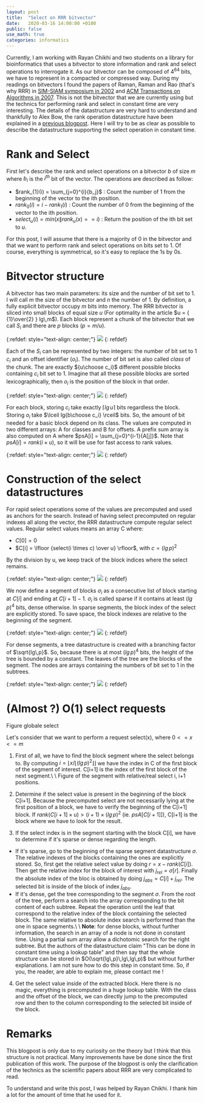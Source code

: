 ```yaml
---
layout: post
title:  "Select on RRR bitvector"
date:   2020-03-16 14:00:00 +0100
public: false
use_math: true
categories: informatics
---
```


Currently, I am working with Rayan Chikhi and two students on a library for bioinformatics that uses a bitvector to store information and rank and select operations to interrogate it.
As our bitvector can be composed of $4^{64}$ bits, we have to represent in a compacted or compressed way.
During my readings on bitvectors I found the papers of Raman, Raman and Rao (that's why RRR) in [SIM-SIAM symposium in 2002](https://dl.acm.org/doi/10.5555/545381.545411) and [ACM Transactions on Algorithms in 2007](https://dl.acm.org/doi/10.1145/1290672.1290680).
This is not the bitvector that we are currently using but the technics for performing rank and select in constant time are very interesting.
The details of the datastructure are very hard to understand and thankfully to Alex Bow, the rank operation datastructure have been explained in a [previous blogpost](https://alexbowe.com/rrr/).
Here I will try to be as clear as possible to describe the datastructure supporting the select operation in constant time.

# Rank and Select

First let's describe the rank and select operations on a bitvector $b$ of size $m$ where $b_i$ is the $i^{th}$ bit of the vector.
The operations are described as follow:

* $rank_{1}(i) = \sum_{j=0}^{i}{b_j}$ : Count the number of 1 from the beginning of the vector to the ith position.
* $rank_{0}(i) = i - rank_{1}(i)$ : Count the number of 0 from the beginning of the vector to the ith position.
* $select_{u}(i) = min(x \| rank_{u}(x) == i)$ : Return the position of the ith bit set to $u$.

For this post, I will assume that there is a majority of 0 in the bitvector and that we want to perform rank and select operations on bits set to 1.
Of course, everything is symmetrical, so it's easy to replace the 1s by 0s.

# Bitvector structure

A bitvector has two main parameters: its size and the number of bit set to 1.
I will call $m$ the size of the bitvector and $n$ the number of 1.
By definition, a fully explicit bitvector occupy $m$ bits into memory.
The RRR bitvector is sliced into small blocks of equal size $u$ (For optimality in the article $u = { {1}\over{2} } lg\,m$).
Each block represent a chunk of the bitvector that we call $S_i$ and there are $p$ blocks ($p = m / u$).

{:refdef: style="text-align: center;"}
![](/assets/imgs/RRR_select/bv_slices.png)
{: refdef}

Each of the $S_i$ can be represented by two integers: the number of bit set to 1 $c_i$ and an offset identifier ($o_i$).
The number of bit set is also called *class* of the chunk.
The are exactly ${u\choose c_i}$ different possible blocks containing $c_i$ bit set to 1.
Imagine that all these possible blocks are sorted lexicographically, then $o_i$ is the position of the block in that order.

{:refdef: style="text-align: center;"}
![](/assets/imgs/RRR_select/compact_block.png)
{: refdef}

For each block, storing $c_i$ take exactly $\lceil lg\,u \rceil$ bits regardless the block.
Storing $o_i$ take $\lceil lg{b\choose c_i} \rceil$ bits.
So, the amount of bit needed for a basic block depend on its class.
The values are computed in two different arrays: A for classes and B for offsets.
A prefix sum array is also computed on A where $psA[i] = \sum_{j=0}^{i-1}{A[j]}$.
Note that $psA[i] = rank(i \times u)$, so it will be use for fast access to rank values.

{:refdef: style="text-align: center;"}
![](/assets/imgs/RRR_select/bv_succint.png)
{: refdef}

# Construction of the select datastructures

For rapid select operations some of the values are precomputed and used as anchors for the search.
Instead of having select precomputed on regular indexes all along the vector, the RRR datastructure compute regular select values.
Regular select values means an array C where:
* $C[0] = 0$
* $C[i] = \lfloor {select(i \times c) \over u} \rfloor$, with $c = (lg\,p)^2$

By the division by u, we keep track of the block indices where the select remains.

{:refdef: style="text-align: center;"}
![](/assets/imgs/RRR_select/segment.png)
{: refdef}

We now define a segment of blocks $\sigma_i$ as a consecutive list of block starting at $C[i]$ and ending at $C[i+1]-1$.
$\sigma_i$ is called sparse if it contains at least $(lg\,p)^4$ bits, dense otherwise.
In sparse segments, the block index of the select are explicitly stored.
To save space, the block indexes are relative to the beginning of the segment.

{:refdef: style="text-align: center;"}
![](/assets/imgs/RRR_select/sparse.png)
{: refdef}

For dense segments, a tree datastructure is created with a branching factor of $\sqrt{lg\,p}$.
So, because there is at most $(lg\,p)^4$ bits, the height of the tree is bounded by a constant.
The leaves of the tree are the blocks of the segment.
The nodes are arrays containing the numbers of bit set to 1 in the subtrees.

{:refdef: style="text-align: center;"}
![](/assets/imgs/RRR_select/dense.png)
{: refdef}


# (Almost ?) O(1) select requests

Figure globale select

Let's consider that we want to perform a request select(x), where $0 <= x <= m$

1. First of all, we have to find the block segment where the select belongs to.
By computing $i= \lfloor x / \lfloor (lg\,p)^2 \rfloor \rfloor$ we have the index in C of the first block of the segment of interest.
C[i+1] is the index of the first block of the next segment.\\
\\
Figure of the segment with relative/real select i, i+1 positions.

2. Determine if the select value is present in the beginning of the block C[i+1].
Because the precomputed select are not necessarily lying at the first position of a block, we have to verify the beginning of the C[i+1] block.
If $rank(C[i+1] \times u) > (i+1) \times (lg\,p)^2$ (ie. $psA[C[i+1]]$), C[i+1] is the block where we have to look for the result.

3. If the select index is in the segment starting with the block C[i], we have to determine if it's sparse or dense regarding the length.
* If it's sparse, go to the beginning of the sparse segment datastructure $\sigma$. The relative indexes of the blocks containing the ones are explicitly stored. So, first get the relative select value by doing $r = x - rank(C[i])$. Then get the relative index for the block of interest with $j_{rel} = \sigma[r]$. Finally the absolute index of the bloc is obtained by doing $j_{abs} = C[i] + j_{rel}$. The selected bit is inside of the block of index $j_{abs}$.
* If it's dense, get the tree corresponding to the segment $\sigma$.
From the root of the tree, perform a search into the array corresponding to the bit content of each subtree. Repeat the operation until the leaf that correspond to the relative index of the block containing the selected block. The same relative to absolute index search is performed than the one in space segments.\\
\\
**Note**: for dense blocks, without further information, the search in an array of a node is not done in constant time. Using a partial sum array allow a dichotomic search for the right subtree. But the authors of the datastructure claim "This can be done in constant time using a lookup table" and then say that the whole structure can be stored in $O(\sqrt{lg\,p}\,lg\,lg\,p)$ but without further explanations. I am not sure how to do this step in constant time. So, if you, the reader, are able to explain me, please contact me !

4. Get the select value inside of the extracted block. Here there is no magic, everything is precomputed in a huge lookup table. With the class and the offset of the block, we can directly jump to the precomputed row and then to the column corresponding to the selected bit inside of the block.


# Remarks

This blogpost is only due to my curiosity on the theory but I think that this structure is not practical. Many improvements have be done since the first publication of this work. The purpose of the blogpost is only the clarification of the technics as the scientific papers about RRR are very complicated to read.

To understand and write this post, I was helped by Rayan Chikhi. I thank him a lot for the amount of time that he used for it.

